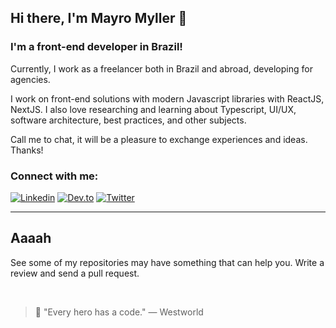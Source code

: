 ## Hi there, I'm Mayro Myller 👋

### I'm a front-end developer in Brazil!

Currently, I work as a freelancer both in Brazil and abroad, developing for agencies.

I work on front-end solutions with modern Javascript libraries with ReactJS, NextJS. I also love researching and learning about Typescript, UI/UX, software architecture, best practices, and other subjects.

Call me to chat, it will be a pleasure to exchange experiences and ideas. Thanks!

### Connect with me:

[![Linkedin](https://img.shields.io/badge/linkedin-%230077B5.svg?style=for-the-badge&logo=linkedin&logoColor=white)](https://www.linkedin.com/in/mayro-myller-89945a14b/)
[![Dev.to](https://img.shields.io/badge/dev.to-0A0A0A?style=for-the-badge&logo=dev.to&logoColor=white)](https://dev.to/mayromyller)
[![Twitter](https://img.shields.io/badge/Twitter-%231DA1F2.svg?style=for-the-badge&logo=Twitter&logoColor=white)](https://twitter.com/myllermayro)

---

## Aaaah
See some of my repositories may have something that can help you. Write a review and send a pull request.

<br/>

> 💬 "Every hero has a code."
> ― Westworld
